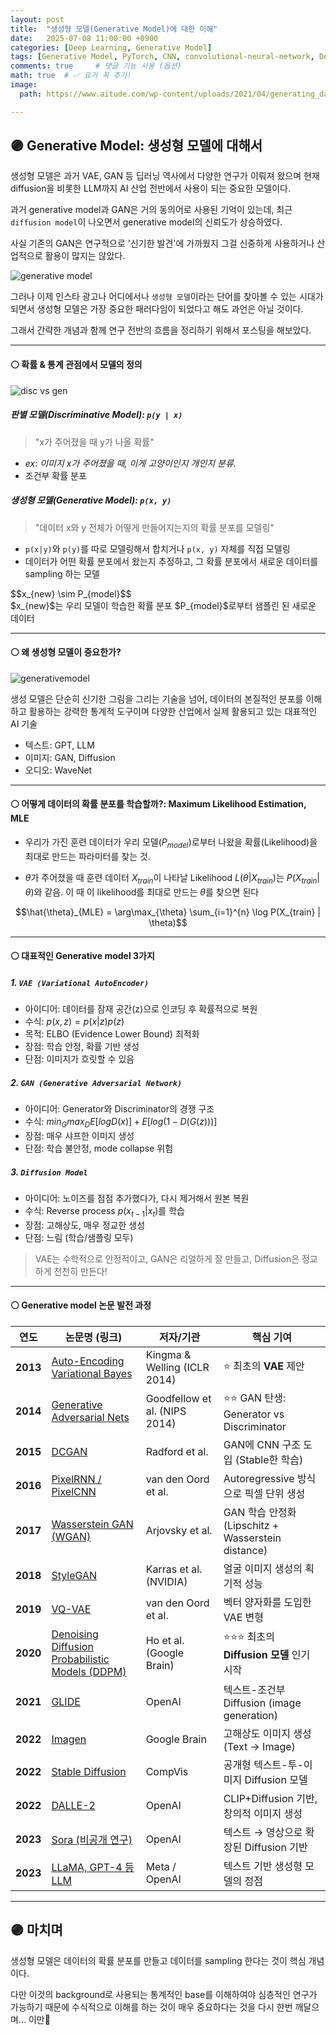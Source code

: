 ```yaml
---
layout: post
title:  "생성형 모델(Generative Model)에 대한 이해"
date:   2025-07-08 11:00:00 +0900
categories: [Deep Learning, Generative Model]
tags: [Generative Model, PyTorch, CNN, convolutional-neural-network, Deep Learning, AI, Computer Vision]
comments: true     # 댓글 기능 사용 (옵션)
math: true  # ✅ 요거 꼭 추가!
image:
  path: https://www.aitude.com/wp-content/uploads/2021/04/generating_data.png

---
```



## 🟣 Generative Model: 생성형 모델에 대해서


생성형 모델은 과거 VAE, GAN 등 딥러닝 역사에서 다양한 연구가 이뤄져 왔으며 현재 diffusion을 비롯한 LLM까지 AI 산업 전반에서 사용이 되는 중요한 모델이다.

과거 generative model과 GAN은 거의 동의어로 사용된 기억이 있는데, 최근 `diffusion model`이 나오면서 generative model의 신뢰도가 상승하였다.

사실 기존의 GAN은 연구적으로 '신기한 발견'에 가까웠지 그걸 신중하게 사용하거나 산업적으로 활용이 많지는 않았다.

![generative model](https://vitalflux.com/wp-content/uploads/2023/03/generative-modeling-example-640x282.png)


그러나 이제 인스타 광고나 어디에서나 `생성형 모델`이라는 단어를 찾아볼 수 있는 시대가 되면서 생성형 모델은 가장 중요한 패러다임이 되었다고 해도 과언은 아닐 것이다.


그래서 간략한 개념과 함께 연구 전반의 흐름을 정리하기 위해서 포스팅을 해보았다.

---

#### ⚪ 확률 & 통계 관점에서 모델의 정의

![disc vs gen](https://velog.velcdn.com/images%2Fcha-suyeon%2Fpost%2F7dda5ea1-ba34-458c-97c1-38f07f832156%2Fimage.png)
##### 판별 모델(Discriminative Model):  `p(y | x)`
> "x가 주어졌을 때 y가 나올 확률"  

- *ex: 이미지 x가 주어졌을 때, 이게 고양이인지 개인지 분류.*
- 조건부 확률 분포

##### 생성형 모델(Generative Model): `p(x, y)`
> "데이터 x와 y 전체가 어떻게 만들어지는지의 확률 분포를 모델링"  

- `p(x|y)`와 `p(y)`를 따로 모델링해서 합치거나 `p(x, y)` 자체를 직접 모델링
- 데이터가 어떤 확률 분포에서 왔는지 추정하고, 그 확률 분포에서 새로운 데이터를 sampling 하는 모델  
<div class="math">
  $$x_{new} \sim P_{model}$$
</div>
$x_{new}$는 우리 모델이 학습한 확률 분포 $P_{model}$로부터 샘플린 된 새로운 데이터

---

#### ⚪ 왜 생성형 모델이 중요한가?
![generativemodel](https://data-science-blog.com/wp-content/uploads/2022/02/dgms-pipeline-deep-learning-header-1030x301.png)

생성 모델은 단순히 신기한 그림을 그리는 기술을 넘어, 데이터의 본질적인 분포를 이해하고 활용하는 강력한 통계적 도구이며 다양한 산업에서 실제 활용되고 있는 대표적인 AI 기술

- 텍스트: GPT, LLM
- 이미지: GAN, Diffusion
- 오디오: WaveNet

---

#### ⚪ 어떻게 데이터의 확률 분포를 학습할까?: Maximum Likelihood Estimation, MLE
- 우리가 가진 훈련 데이터가 우리 모델($P_{model}$)로부터 나왔을 확률(Likelihood)을 최대로 만드는 파라미터를 찾는 것.

- $\theta$가 주어졌을 때 훈련 데이터 $X_{train}$이 나타날 Likelihood $L(\theta | X_{train})$는 $P(X_{train} | \theta)$와 같음. 이 때 이 likelihood를 최대로 만드는 $\theta$를 찾으면 된다

$$\hat{\theta}_{MLE} = \arg\max_{\theta} \sum_{i=1}^{n} \log P(X_{train} | \theta)$$


---

#### ⚪ 대표적인 Generative model 3가지

##### 1. `VAE (Variational AutoEncoder)`
- 아이디어: 데이터를 잠재 공간(z)으로 인코딩 후 확률적으로 복원
- 수식: 
$p(x, z) = p(x|z)p(z)$
- 목적: ELBO (Evidence Lower Bound) 최적화
- 장점: 학습 안정, 확률 기반 생성
- 단점: 이미지가 흐릿할 수 있음

##### 2. `GAN (Generative Adversarial Network)`
- 아이디어: Generator와 Discriminator의 경쟁 구조
- 수식: 
$min_{G} max_{D} E[log D(x)] + E[log (1 - D(G(z)))]$
- 장점: 매우 샤프한 이미지 생성
- 단점: 학습 불안정, mode collapse 위험

##### 3. `Diffusion Model`
- 아이디어: 노이즈를 점점 추가했다가, 다시 제거해서 원본 복원
- 수식: 
Reverse process $p(x_{t-1} | x_t)$를 학습
- 장점: 고해상도, 매우 정교한 생성
- 단점: 느림 (학습/샘플링 모두)

> VAE는 수학적으로 안정적이고, GAN은 리얼하게 잘 만들고, Diffusion은 정교하게 천천히 만든다!


---

#### ⚪ Generative model 논문 발전 과정

| 연도       | 논문명 (링크)                                                                            | 저자/기관                         | 핵심 기여                                         |
| -------- | ----------------------------------------------------------------------------------- | ----------------------------- | --------------------------------------------- |
| **2013** | [Auto-Encoding Variational Bayes](https://arxiv.org/abs/1312.6114)                  | Kingma & Welling (ICLR 2014)  | ⭐ 최초의 **VAE** 제안                              |
| **2014** | [Generative Adversarial Nets](https://arxiv.org/abs/1406.2661)                      | Goodfellow et al. (NIPS 2014) | ⭐⭐ GAN 탄생: Generator vs Discriminator          |
| **2015** | [DCGAN](https://arxiv.org/abs/1511.06434)                                           | Radford et al.                | GAN에 CNN 구조 도입 (Stable한 학습)                   |
| **2016** | [PixelRNN / PixelCNN](https://arxiv.org/abs/1601.06759)                             | van den Oord et al.           | Autoregressive 방식으로 픽셀 단위 생성                  |
| **2017** | [Wasserstein GAN (WGAN)](https://arxiv.org/abs/1701.07875)                          | Arjovsky et al.               | GAN 학습 안정화 (Lipschitz + Wasserstein distance) |
| **2018** | [StyleGAN](https://arxiv.org/abs/1812.04948)                                        | Karras et al. (NVIDIA)        | 얼굴 이미지 생성의 획기적 성능                             |
| **2019** | [VQ-VAE](https://arxiv.org/abs/1711.00937)                                          | van den Oord et al.           | 벡터 양자화를 도입한 VAE 변형                            |
| **2020** | [Denoising Diffusion Probabilistic Models (DDPM)](https://arxiv.org/abs/2006.11239) | Ho et al. (Google Brain)      | ⭐⭐⭐ 최초의 **Diffusion 모델** 인기 시작                  |
| **2021** | [GLIDE](https://arxiv.org/abs/2112.10741)                                           | OpenAI                        | 텍스트-조건부 Diffusion (image generation)          |
| **2022** | [Imagen](https://arxiv.org/abs/2205.11487)                                          | Google Brain                  | 고해상도 이미지 생성 (Text → Image)                    |
| **2022** | [Stable Diffusion](https://arxiv.org/abs/2307.01952)                                | CompVis                       | 공개형 텍스트-투-이미지 Diffusion 모델                    |
| **2022** | [DALLE-2](https://openai.com/dall-e-2)                                              | OpenAI                        | CLIP+Diffusion 기반, 창의적 이미지 생성                 |
| **2023** | [Sora (비공개 연구)](https://openai.com/sora)                                            | OpenAI                        | 텍스트 → 영상으로 확장된 Diffusion 기반                   |
| **2023** | [LLaMA, GPT-4 등 LLM](https://arxiv.org/abs/2302.13971)                              | Meta / OpenAI                 | 텍스트 기반 생성형 모델의 정점                             |



---

## 🟣 마치며

생성형 모델은 데이터의 확률 분포를 만들고 데이터를 sampling 한다는 것이 핵심 개념이다. 

다만 이것의 background로 사용되는 통계적인 base를 이해하여야 심층적인 연구가 가능하기 때문에 수식적으로 이해를 하는 것이 매우 중요하다는 것을 다시 한번 깨달으며... 이만💊